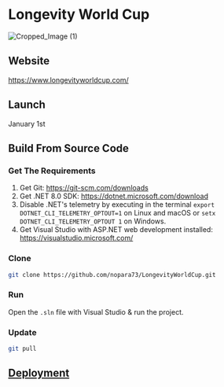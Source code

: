 # Longevity World Cup
![Cropped_Image (1)](https://github.com/user-attachments/assets/6527a770-5be1-4f24-bbe1-f6cabb2b83f0)

## Website

https://www.longevityworldcup.com/

## Launch
January 1st

## Build From Source Code

### Get The Requirements

1. Get Git: https://git-scm.com/downloads
2. Get .NET 8.0 SDK: https://dotnet.microsoft.com/download
3. Disable .NET's telemetry by executing in the terminal `export DOTNET_CLI_TELEMETRY_OPTOUT=1` on Linux and macOS or `setx DOTNET_CLI_TELEMETRY_OPTOUT 1` on Windows.
4. Get Visual Studio with ASP.NET web development installed: https://visualstudio.microsoft.com/

### Clone

```sh
git clone https://github.com/nopara73/LongevityWorldCup.git
```

### Run

Open the `.sln` file with Visual Studio & run the project.

### Update

```sh
git pull
```

## [Deployment](LongevityWorldCup.Documentation/ServerDeployment.md)

